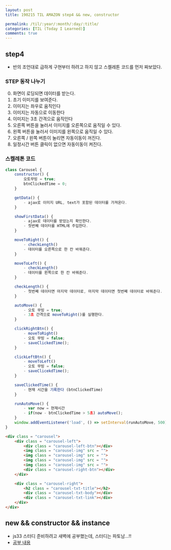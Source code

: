 ```yaml
---
layout: post
title: 190215 TIL AMAZON step4 && new, constructor

permalink: /til/:year/:month/:day/:title/
categories: [TIL (Today I Learned)]
comments: true
---
```


## **step4**

- 반의 조언대로 급하게 구현부터 하려고 하지 않고 스켈레톤 코드를 먼저 짜보았다.

### STEP 동작 나누기 

0. 화면이 로딩되면 데이터를 받는다. 
1. 초기 이미지를 보여준다.  
2. 이미지는 좌우로 움직인다 
3. 이미지는 자동으로 이동한다 
4. 이미지는 3초 간격으로 움직인다 
5. 오른쪽 버튼을 눌러서 이미지를 오른쪽으로 움직일 수 있다.  
6. 왼쪽 버튼을 눌러서 이미지를 왼쪽으로 움직일 수 있다.
7. 오른쪽 / 왼쪽 버튼이 눌리면 자동이동이 꺼진다.
8. 일정시간 버튼 클릭이 없으면 자동이동이 켜진다.

### 스켈레톤 코드

```js
class Carousel {
    constructor() {
        오토무빙 = true;
        btnClickedTime = 0;
    }

    getData() {
        - ajax로 이미지 URL, text가 포함된 데이터를 가져온다. 
    }

    showFirstData() {
        - ajax로 데이터를 받았는지 확인한다.
        - 첫번째 데이터를 HTML에 주입한다.
    }

    moveToRight() {
        - checkLength()
        - 데이터를 오른쪽으로 한 칸 바꿔준다.
    }

    moveToLeft() {
        - checkLength()
        - 데이터를 왼쪽으로 한 칸 바꿔준다.
    }

    checkLength() {
        - 첫번째 데이터면 마지막 데이터로, 마지막 데이터면 첫번째 데이터로 바꿔준다. 
    }

    autoMove() {
        - 오토 무빙 = true;
        - 3초 간격으로 moveToRight()를 실행한다.
    }

    clickRightBtn() {
        - moveToRight()
        - 오토 무빙 = false;
        - saveClickedTime();
    }

    clickLeftBtn() {
        - moveToLeft()
        - 오토 무빙 = false;
        - saveClicekdTime();
    }

    saveClickedTime() {
        - 현재 시간을 기록한다 (btnClickedTime)
    }

    runAutoMove() {
        - var now = 현재시간
        - if(now - btnClickedTime > 5초) autoMove();
    }
    window.addEventListener('load', () => setInterval(runAutoMove, 500))
}
```

```HTML
<div class = "carousel">
    <div class = "carousel-left">
        <div class = "carousel-left-btn"></div>
        <img class = "carousel-img" src = "">
        <img class = "carousel-img" src = "">
        <img class = "carousel-img" src = "">
        <img class = "carousel-img" src = "">
        <div class = "carousel-right-btn"></div>
    </div>

    <div class = "carousel-right">
        <h2 class = "carousel-txt-title"></h2>
        <div class = "carousel-txt-body"></div>
        <div class = "carousel-txt-link"></div>
    </div>
</div>
```

## **new && constructor && instance**

- js33 스터디 준비하려고 새벽에 공부했는데, 스터디는 파토남...!! 
- [공부 내용](https://github.com/childrenOfCrong/33-js-concepts/blob/master/Soom/new_constructor_0215.md)
